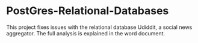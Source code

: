 # PostGres-Relational-Databases
This project fixes issues with the relational database Udiddit, a social news aggregator. The full analysis is explained in the word document.
